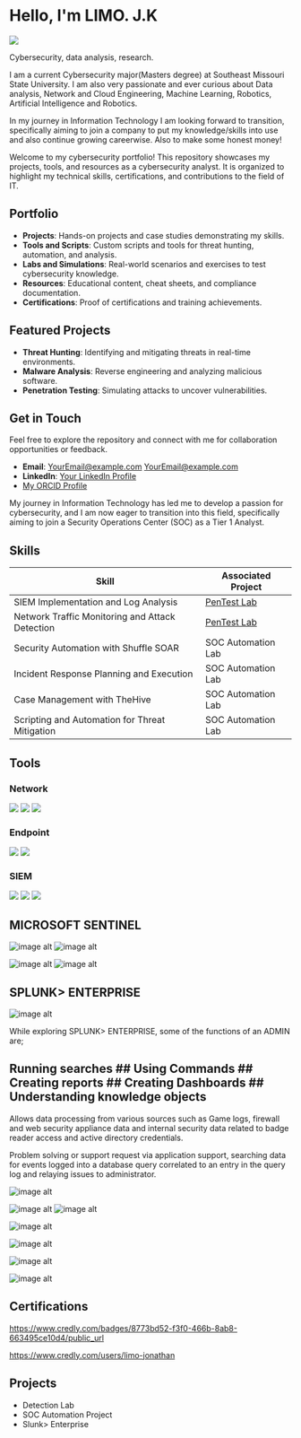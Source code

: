 # Hello, I'm LIMO. J.K
<a href="https://linkedin.com/in/limo-jonathan-158680178"><img src="https://img.shields.io/badge/-LinkedIn-0072b1?&style=for-the-badge&logo=linkedin&logoColor=white" /></a>

Cybersecurity, data analysis, research.

I am a current Cybersecurity major(Masters degree) at Southeast Missouri State University. I am also very passionate and ever curious about Data analysis, Network and Cloud Engineering, Machine Learning, Robotics, Artificial Intelligence and Robotics.


In my journey in Information Technology I am looking forward to transition, specifically aiming to join a company to put my knowledge/skills into use and also continue growing careerwise. Also to make some honest money!


Welcome to my cybersecurity portfolio! This repository showcases my projects, tools, and resources as a cybersecurity analyst. It is organized to highlight my technical skills, certifications, and contributions to the field of IT.

## Portfolio

- **Projects**: Hands-on projects and case studies demonstrating my skills.
- **Tools and Scripts**: Custom scripts and tools for threat hunting, automation, and analysis.
- **Labs and Simulations**: Real-world scenarios and exercises to test cybersecurity knowledge.
- **Resources**: Educational content, cheat sheets, and compliance documentation.
- **Certifications**: Proof of certifications and training achievements.

## Featured Projects

- **Threat Hunting**: Identifying and mitigating threats in real-time environments.
- **Malware Analysis**: Reverse engineering and analyzing malicious software.
- **Penetration Testing**: Simulating attacks to uncover vulnerabilities.

## Get in Touch

Feel free to explore the repository and connect with me for collaboration opportunities or feedback.

- **Email**: [YourEmail@example.com](jlimo1s@semo.edu) [YourEmail@example.com](limojonathan43@gmail.com)
- **LinkedIn**: [Your LinkedIn Profile](www.linkedin.com/in/limo-jonathan-158680178)
- [My ORCID Profile](https://orcid.org/0009-0002-1682-8614)



My journey in Information Technology  has led me to develop a passion for cybersecurity, and I am now eager to transition into this field, specifically aiming to join a Security Operations Center (SOC) as a Tier 1 Analyst.

## Skills

| Skill                                         | Associated Project         |
|-----------------------------------------------|----------------------------|
| SIEM Implementation and Log Analysis          | <a href="https://google.com">PenTest Lab</a>|
| Network Traffic Monitoring and Attack Detection | <a href="https://google.com">PenTest Lab</a>|
| Security Automation with Shuffle SOAR         | SOC Automation Lab|
| Incident Response Planning and Execution      | SOC Automation Lab|
| Case Management with TheHive                  | SOC Automation Lab|
| Scripting and Automation for Threat Mitigation | SOC Automation Lab|

## Tools

### Network
<div>
    <img src="https://img.shields.io/badge/-Wireshark-1679A7?&style=for-the-badge&logo=Wireshark&logoColor=white" />
    <img src="https://img.shields.io/badge/-Suricata-EF3B2D?&style=for-the-badge&logo=Suricata&logoColor=white" />
    <img src="https://img.shields.io/badge/-Zeek-777BB4?&style=for-the-badge&logo=Zeek&logoColor=white" />
</div>

### Endpoint
<div>
    <img src="https://img.shields.io/badge/-Microsoft_Defender_for_Endpoint-00A4EF?&style=for-the-badge&logo=Microsoft&logoColor=white" />
    <img src="https://img.shields.io/badge/-Velociraptor-4B275F?&style=for-the-badge&logo=Velociraptor&logoColor=white" />
</div>

### SIEM
<div>
    <img src="https://img.shields.io/badge/-Microsoft_Sentinel-0078D4?&style=for-the-badge&logo=Microsoft&logoColor=white" />
    <img src="https://img.shields.io/badge/-Splunk-000000?&style=for-the-badge&logo=Splunk&logoColor=white" />
    <img src="https://img.shields.io/badge/-Elastic-005571?&style=for-the-badge&logo=Elastic&logoColor=white" />

    
</div>







## MICROSOFT SENTINEL

![image alt](https://github.com/LimoJK/LIMO.-JK/blob/4ba0b167c43ac876bdd9fb73a720e1e37691cb36/sentinel.png)   ![image alt](https://github.com/LimoJK/LIMO.-JK/blob/60aab478061bc2ac47d6eb3eed4e182a764f44d2/azure.jpg)       

 ![image alt](https://github.com/LimoJK/LIMO.-JK/blob/5e438a5e408d37be0bd4b09b2a9f70d9c65a35bd/Azure%202.jpg) ![image alt](https://github.com/LimoJK/LIMO.-JK/blob/c12e5d9b5698fa1102bd898b2ed25b5a9d69fde2/azure%20sentinel.png) 




## SPLUNK> ENTERPRISE
![image alt](https://github.com/LimoJK/LIMO.-JK/blob/main/Screenshot%202025-01-19%20201136.png) 



While exploring SPLUNK> ENTERPRISE, some of the functions of an ADMIN are;

## Running searches ## Using Commands ## Creating reports ## Creating Dashboards ## Understanding knowledge objects

Allows data processing from various sources such as Game logs, firewall and web security appliance data and internal security data related to badge reader access and active directory credentials.

Problem solving or support request via application support, searching data for events logged into a database query correlated to an entry in the query log and relaying issues to administrator.

 ![image alt](https://github.com/LimoJK/LIMO.-JK/blob/a8243574d0b35b163015222bdcc86d0a8df726a1/Screenshot%202025-01-19%20202204.png)

 


![image alt](https://github.com/LimoJK/LIMO.-JK/blob/9414dea261858b308cf71827215169c0ed141e8e/Screenshot%202025-01-19%20194413.png)
![image alt](https://github.com/LimoJK/LIMO.-JK/blob/3a83222b6e763c8354bf9e6769364d6fdce3e7c6/Screenshot%202025-01-19%20201213.png)


![image alt](https://github.com/LimoJK/LIMO.-JK/blob/b520b54f664995f67a0ed2920cad5a55c2e4d668/Screenshot%202025-01-19%20202957.png)

![image alt](https://github.com/LimoJK/LIMO.-JK/blob/bb880f067ce70c6b6eaa5b320aec3a04a4766557/Screenshot%202025-01-19%20202854.png)

![image alt](https://github.com/LimoJK/LIMO.-JK/blob/7fb7862065f05a49601b534390e187c03951ea2a/Screenshot%202025-01-19%20212837.png)

![image alt](https://github.com/LimoJK/LIMO.-JK/blob/420b40c314eb2a3b5b7328b3e4d62572d1a310b2/Screenshot%202025-01-19%20213023.png)
    
    
    
      






      


## Certifications
<div>
  <div data-iframe-width="150" data-iframe-height="270" data-share-badge-id="8773bd52-f3f0-466b-8ab8-663495ce10d4" data-share-badge-host="https://www.credly.com"></div><script type="text/javascript" async src="//cdn.credly.com/assets/utilities/embed.js"></script>
  
  https://www.credly.com/badges/8773bd52-f3f0-466b-8ab8-663495ce10d4/public_url
  
  https://www.credly.com/users/limo-jonathan
  
</div>

## Projects
- Detection Lab
- SOC Automation Project
- Slunk> Enterprise

